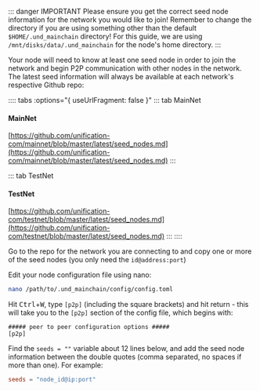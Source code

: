 ::: danger IMPORTANT
Please ensure you get the correct seed node information for the network you would like to join! Remember to change the
directory if you are using something other than the default `$HOME/.und_mainchain` directory!
For this guide, we are using `/mnt/disks/data/.und_mainchain` for the node's home directory.
:::

Your node will need to know at least one seed node in order to join the network
and begin P2P communication with other nodes in the network. The latest seed information will always be available at
each network's respective Github repo:

:::: tabs :options="{ useUrlFragment: false }"
::: tab MainNet
#### MainNet
[https://github.com/unification-com/mainnet/blob/master/latest/seed_nodes.md](https://github.com/unification-com/mainnet/blob/master/latest/seed_nodes.md)
:::

::: tab TestNet
#### TestNet
[https://github.com/unification-com/testnet/blob/master/latest/seed_nodes.md](https://github.com/unification-com/testnet/blob/master/latest/seed_nodes.md)
:::
::::

Go to the repo for the network you are connecting to and copy one or more of the seed nodes (you only need
the `id@address:port`)

Edit your node configuration file using nano:

```bash
nano /path/to/.und_mainchain/config/config.toml
```

Hit <kbd>Ctrl</kbd>+<kbd>W</kbd>, type `[p2p]` (including the square brackets) and hit return - this will take you to
the `[p2p]` section of the config file, which begins with:

```
##### peer to peer configuration options #####
[p2p]
```

Find the `seeds = ""` variable about 12 lines below, and add the seed node information between the double quotes (comma
separated, no spaces if more than one). For example:

```toml
seeds = "node_id@ip:port"
```
